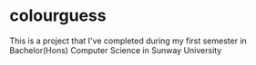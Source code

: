 # colourguess
This is a project that I've completed during my first semester in Bachelor(Hons) Computer Science in Sunway University
